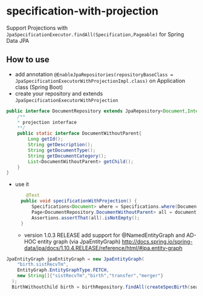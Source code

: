 # specification-with-projection
Support Projections with `JpaSpecificationExecutor.findAll(Specification,Pageable)` for Spring Data JPA

## How to use
* add annotation `@EnableJpaRepositories(repositoryBaseClass = JpaSpecificationExecutorWithProjectionImpl.class)` on Application class (Spring Boot)
* create your repository and extends `JpaSpecificationExecutorWithProjection`
```java
public interface DocumentRepository extends JpaRepository<Document,Integer>,JpaSpecificationExecutorWithProjection<Document,Integer> {
    /**
    * projection interface
    **/
    public static interface DocumentWithoutParent{
        Long getId();
        String getDescription();
        String getDocumentType();
        String getDocumentCategory();
        List<DocumentWithoutParent> getChild();
    }
}
```
* use it

  ```java
      @Test
    public void specificationWithProjection() {
        Specifications<Document> where = Specifications.where(DocumentSpecs.idEq(1L));
        Page<DocumentRepository.DocumentWithoutParent> all = documentRepository.findAll(where, DocumentRepository.DocumentWithoutParent.class, new PageRequest(0,10));
        Assertions.assertThat(all).isNotEmpty();
    }
  ```
  * version 1.0.3 RELEASE add support for @NamedEntityGraph and AD-HOC entity graph (via JpaEntityGraph)
http://docs.spring.io/spring-data/jpa/docs/1.10.4.RELEASE/reference/html/#jpa.entity-graph
```java
JpaEntityGraph jpaEntityGraph = new JpaEntityGraph(
    "birth.sistRecvTm",
    EntityGraph.EntityGraphType.FETCH,
    new String[]{"sistRecvTm","birth","transfer","merger"}
  );
  BirthWithoutChild birth = birthRepository.findAll(createSpecBirth(searchData, type.toUpperCase()), BirthWithoutChild.class,jpaEntityGraph,pageable);
```
